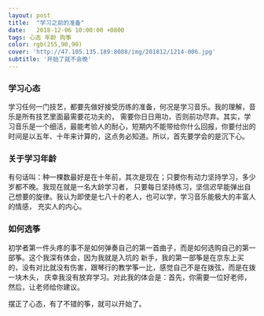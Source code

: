 ```yaml
---
layout: post
title:  "学习之前的准备"
date:   2018-12-06 10:00:00 +0800
tags: 心态 年龄 购筝
color: rgb(255,90,90)
cover: 'http://47.105.135.189:8088/img/201812/1214-006.jpg'
subtitle: '开始了就不会晚'
---
```


### 学习心态   
学习任何一门技艺，都要先做好接受历练的准备，何况是学习音乐。我的理解，音乐是所有技艺里面最需要花功夫的，
需要你日日用功，否则前功尽弃。其实，学习音乐是一个细活，最能考验人的耐心，短期内不能带给你什么回报，你要付出的
时间是以五年、十年来计算的，这点务必知道。所以，首先要学会的是沉下心。  
### 关于学习年龄    
有句话叫：种一棵数最好是在十年前，其次是现在；只要你有动力坚持学习，多少岁都不晚。我现在就是一名大龄学习者，
只要每日坚持练习，坚信迟早能弹出自己想要的旋律。我认为即使是七八十的老人，也可以学，学习音乐能极大的丰富人的情感，
充实人的内心。  
### 如何选筝    
初学者第一件头疼的事不是如何弹奏自己的第一首曲子，而是如何选购自己的第一部筝。这个我深有体会，因为我就是入坑的
新手，我的第一部筝是在京东上买的，没有对比就没有伤害，跟琴行的教学筝一比，感觉自己不是在拨弦，而是在拨一块木头，
庆幸我没有放弃学习。对此我的体会是：首先，你需要一位好老师，然后，让老师给你建议。  

摆正了心态，有了不错的筝，就可以开始了。
